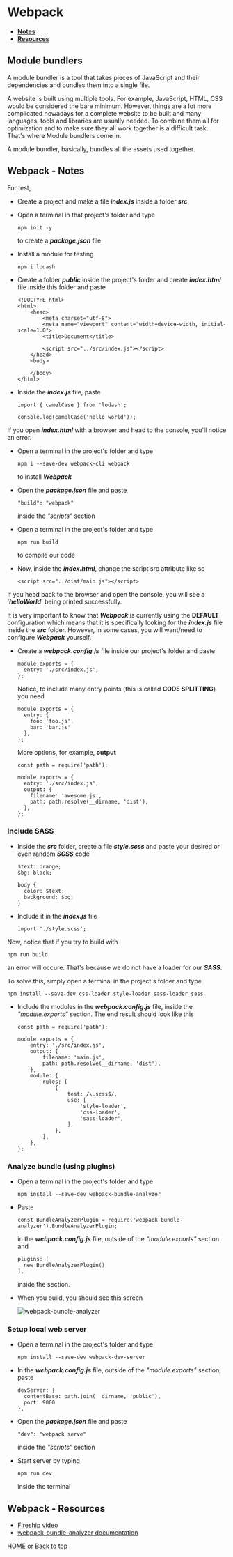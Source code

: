 # Webpack

- **[Notes](#webpack---notes)**
- **[Resources](#webpack---resources)**

## Module bundlers

A module bundler is a tool that takes pieces of JavaScript and their dependencies and bundles them into a single file.

A website is built using multiple tools.
For example, JavaScript, HTML, CSS would be considered the bare minimum.
However, things are a lot more complicated nowadays for a complete website to be built and many languages, tools and libraries are usually needed. To combine them all for optimization and to make sure they all work together is a difficult task. That's where Module bundlers come in.

A module bundler, basically, bundles all the assets used together.

## Webpack - Notes

For test,

- Create a project and make a file ***index.js*** inside a folder ***src***
- Open a terminal in that project's folder and type

      npm init -y
  to create a ***package.json*** file
- Install a module for testing

      npm i lodash
- Create a folder ***public*** inside the project's folder and create ***index.html*** file inside this folder and paste

      <!DOCTYPE html>
      <html>
          <head>
              <meta charset="utf-8">
              <meta name="viewport" content="width=device-width, initial-scale=1.0">
              <title>Document</title>

              <script src="../src/index.js"></script>
          </head>
          <body>

          </body>
      </html>
- Inside the ***index.js*** file, paste

      import { camelCase } from 'lodash';

      console.log(camelCase('hello world'));

If you open ***index.html*** with a browser and head to the console, you'll notice an error.

- Open a terminal in the project's folder and type

      npm i --save-dev webpack-cli webpack
  to install ***Webpack***
- Open the ***package.json*** file and paste

      "build": "webpack"
  inside the *"scripts"* section
- Open a terminal in the project's folder and type

      npm run build
  to compile our code
- Now, inside the ***index.html***, change the script src attribute like so

      <script src="../dist/main.js"></script>

If you head back to the browser and open the console, you will see a '***helloWorld***' being printed successfully.

It is very important to know that ***Webpack*** is currently using the **DEFAULT** configuration which means that it is specifically looking for the ***index.js*** file inside the ***src*** folder. However, in some cases, you will want/need to configure ***Webpack*** yourself.

- Create a ***webpack.config.js*** file inside our project's folder and paste

      module.exports = {
        entry: './src/index.js',
      };
  Notice, to include many entry points (this is called **CODE SPLITTING**) you need

      module.exports = {
        entry: {
          foo: 'foo.js',
          bar: 'bar.js'
        },
      };
  More options, for example, **output**

      const path = require('path');

      module.exports = {
        entry: './src/index.js',
        output: {
          filename: 'awesome.js',
          path: path.resolve(__dirname, 'dist'),
        },
      };

### Include SASS

- Inside the ***src*** folder, create a file ***style.scss*** and paste your desired or even random ***SCSS*** code

      $text: orange;
      $bg: black;

      body {
        color: $text;
        background: $bg;
      }
- Include it in the ***index.js*** file

      import './style.scss';

Now, notice that if you try to build with

    npm run build
an error will occure. That's because we do not have a loader for our ***SASS***.

To solve this, simply open a terminal in the project's folder and type

    npm install --save-dev css-loader style-loader sass-loader sass

- Include the modules in the ***webpack.config.js*** file, inside the *"module.exports"* section. The end result should look like this

      const path = require('path');

      module.exports = {
          entry: './src/index.js',
          output: {
              filename: 'main.js',
              path: path.resolve(__dirname, 'dist'),
          },
          module: {
              rules: [
                  {
                      test: /\.scss$/,
                      use: [
                          'style-loader',
                          'css-loader',
                          'sass-loader',
                      ],
                  },
              ],
          },
      };

### Analyze bundle (using plugins)

- Open a terminal in the project's folder and type

      npm install --save-dev webpack-bundle-analyzer
- Paste

      const BundleAnalyzerPlugin = require('webpack-bundle-analyzer').BundleAnalyzerPlugin;
  in the ***webpack.config.js*** file, outside of the *"module.exports"* section and

      plugins: [
        new BundleAnalyzerPlugin()
      ],
  inside the section.
- When you build, you should see this screen

  ![webpack-bundle-analyzer](../Images/webpack-bundle-analyzer.png)

### Setup local web server

- Open a terminal in the project's folder and type

      npm install --save-dev webpack-dev-server
- In the ***webpack.config.js*** file, outside of the *"module.exports"* section, paste

      devServer: {
        contentBase: path.join(__dirname, 'public'),
        port: 9000
      },
- Open the ***package.json*** file and paste

      "dev": "webpack serve"
  inside the *"scripts"* section
- Start server by typing

      npm run dev
  inside the terminal

## Webpack - Resources

- [Fireship video](https://youtu.be/5IG4UmULyoA)
- [webpack-bundle-analyzer documentation](https://www.npmjs.com/package/webpack-bundle-analyzer)

[HOME](https://github.com/Stratis-Dermanoutsos/Full-Stack-2021#full-stack-roadmap-2021) or [Back to top](#webpack)
